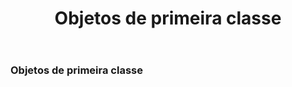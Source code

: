 ﻿---
title: Objetos de primeira classe
isChild: true
lang: pt-BR
---

### Objetos de primeira classe